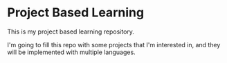 # Project Based Learning
This is my project based learning repository.

I'm going to fill this repo with some projects that I'm interested in, and they will be implemented with multiple languages.